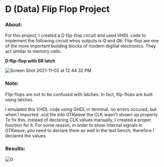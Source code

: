 # D (Data) Flip Flop Project

### About:

For this project, I created a D flip-flop circuit and used VHDL code to implement the following circuit whos outputs is *Q* and *Qb*. Flip-flop are one of the more important building blocks of modern digitial electronics. They act similar to memory cells.

**D flip-flop with SR latch**

![Screen Shot 2021-11-02 at 12 44 32 PM](https://user-images.githubusercontent.com/89553126/139918046-a9fb0a86-0287-4b91-a3ea-6fc7efa24c54.png)

### Note:

Flip-flops are not to be confused with latches. In fact, flip-flops are built using latches.

I emulated this VHDL code using GHDL in terminal, no errors occured, but when I imported .vcd file into GTKwave the CLK wasn't shown up properly. To fix this, instead of declaring CLK values manually, I created a proper function for it. For some reason, in order to show internal signals in GTKwave, you need to declare them as well in the test bench, therefore I declared the values.

### Results:
 
![0](https://user-images.githubusercontent.com/89553126/138942225-a774aca9-2443-4536-9c55-babe050a49fa.png)
 
